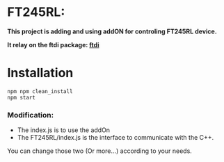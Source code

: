 # FT245RL:

**This project is adding and using addON for controling FT245RL
device.**

**It relay on the ftdi package:  [ftdi](https://github.com/thomaschaaf/node-ftdi)**

# Installation
    
    npm npm clean_install
    npm start

### Modification:

* The index.js is to use the addOn
* The FT245RL/index.js is the interface to communicate with the C++.

You can change those two (Or more...) according to your needs.

